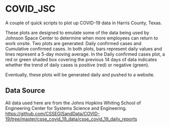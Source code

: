 COVID_JSC
=========

A couple of quick scripts to plot up COVID-19 data in Harris County, Texas.

These plots are designed to emulate some of the data being used by Johnson Space Center to determine when more employees can return to work onsite. Two plots are generated: Daily confirmed cases and Cumulative confirmed cases. In both plots, bars represent daily values and lines represent a 5-day moving average. In the Daily confirmed cases plot, a red or green shaded box covering the previous 14 days of data indicates whether the trend of daily cases is positive (red) or negative (green).

Eventually, these plots will be generated daily and pushed to a website.

Data Source
-----------
All data used here are from the Johns Hopkins Whiting School of Engineering Center for Systems Science and Engineering. https://github.com/CSSEGISandData/COVID-19/tree/master/csse_covid_19_data/csse_covid_19_daily_reports